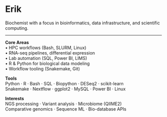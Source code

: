 # Erik

Biochemist with a focus in bioinformatics, data infrastructure, and scientific computing.

---

**Core Areas**  
• HPC workflows (Bash, SLURM, Linux)  
• RNA-seq pipelines, differential expression  
• Lab automation (SQL, Power BI, LIMS)  
• R & Python for biological data modeling  
• Workflow tooling (Snakemake, Git)  

**Tools**  
Python · R · Bash · SQL · Biopython · DESeq2 · scikit-learn  
Snakemake · Nextflow · ggplot2 · MySQL · Power BI · Linux  

**Interests**  
NGS processing · Variant analysis · Microbiome (QIIME2)  
Comparative genomics · Sequence ML · Bio-database APIs
